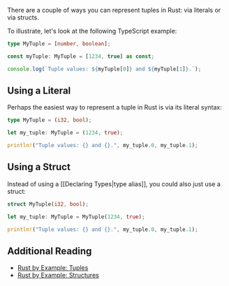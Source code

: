 There are a couple of ways you can represent tuples in Rust: via literals or via structs. 

To illustrate, let's look at the following TypeScript example:

```typescript
type MyTuple = [number, boolean];

const myTuple: MyTuple = [1234, true] as const;

console.log(`Tuple values: ${myTuple[0]} and ${myTuple[1]}.`);
```

## Using a Literal

Perhaps the easiest way to represent a tuple in Rust is via its literal syntax:

```rust
type MyTuple = (i32, bool);

let my_tuple: MyTuple = (1234, true);

println!("Tuple values: {} and {}.", my_tuple.0, my_tuple.1);
```

## Using a Struct

Instead of using a [[Declaring Types|type alias]], you could also just use a struct:

```rust
struct MyTuple(i32, bool);

let my_tuple: MyTuple = MyTuple(1234, true);

println!("Tuple values: {} and {}.", my_tuple.0, my_tuple.1);
```

## Additional Reading

- [Rust by Example: Tuples](https://doc.rust-lang.org/rust-by-example/primitives/tuples.html)
- [Rust by Example: Structures](https://doc.rust-lang.org/rust-by-example/custom_types/structs.html)